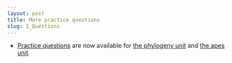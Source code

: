 ```yaml
---
layout: post
title: More practice questions
slug: 1_Questions
---
```


* [Practice questions](practice.html) are now available for [the phylogeny unit](phylogeny.html) and [the apes unit](apes.html).
